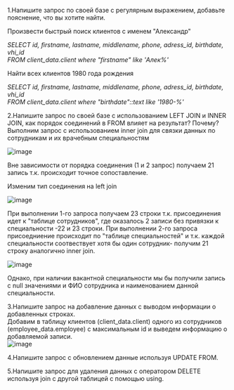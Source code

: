 1.Напишите запрос по своей базе с регулярным выражением, добавьте пояснение, что вы хотите найти.
   
Произвести быстрый поиск клиентов с именем "Александр"
   
*SELECT id, firstname, lastname, middlename, phone, adress_id, birthdate, vhi_id\
FROM client_data.client where "firstname" like 'Алек%'*

      
Найти всех клиентов 1980 года рождения 
    
*SELECT id, firstname, lastname, middlename, phone, adress_id, birthdate, vhi_id\
FROM client_data.client where "birthdate"::text like '1980-%'*

      
2.Напишите запрос по своей базе с использованием LEFT JOIN и INNER JOIN, как порядок соединений в FROM влияет на результат? Почему?\
Выполним запрос с использованием inner join для связки данных по сотрудникам и их врачебным специальностям

![image](https://user-images.githubusercontent.com/126672650/236309330-4810d913-9a2d-4e3f-99f7-dbadd1156a94.png)

Вне зависимости от порядка соединения (1 и 2 запрос) получаем 21 запись т.к. происходит точное сопоставление.

Изменим тип соединения на left join

![image](https://user-images.githubusercontent.com/126672650/236311336-90985e1b-a580-41ac-abfa-7eb5faeccf46.png)

При выполнении 1-го запроса получаем 23 строки т.к. присоединения идет к "таблице сотрудников", где оказалось 2 записи без привязки к специальности -22 и 23 строки.
При выполнении 2-го запроса присоедниение происходит по "таблице специальностей" и т.к. каждой специальности соотвествует хотя бы один сотрудник- получим 21 строку аналогично inner join. 

![image](https://user-images.githubusercontent.com/126672650/236312662-205b1511-6e02-4335-96d2-cc7ab61c1161.png)

Однако, при наличии вакантной специальности мы бы получили запись с null значениями и ФИО сотрудника и наименованием данной специальности.

3.Напишите запрос на добавление данных с выводом информации о добавленных строках.\
Добавим в таблицу клиентов (client_data.client) одного из сотрудников (employee_data.employee) с максимальным id и выведем информацию о добавляемой записи.\
![image](https://user-images.githubusercontent.com/126672650/236643965-b3613968-1d58-4174-885d-498ebc810686.png)

4.Напишите запрос с обновлением данные используя UPDATE FROM.

5.Напишите запрос для удаления данных с оператором DELETE используя join с другой таблицей с помощью using.
